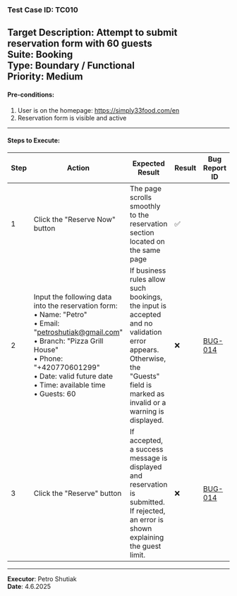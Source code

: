 ### Test Case ID: TC010  
**Target Description**: Attempt to submit reservation form with 60 guests  
**Suite**: Booking  
**Type**: Boundary / Functional  
**Priority**: Medium  
---

#### Pre-conditions:
1. User is on the homepage: https://simply33food.com/en  
2. Reservation form is visible and active  

---

#### Steps to Execute:

| Step | Action | Expected Result | Result | Bug Report ID |
|------|--------|------------------|--------|----------------|
| 1 | Click the "Reserve Now" button | The page scrolls smoothly to the reservation section located on the same page | ✅ | |
| 2 | Input the following data into the reservation form:<br>• Name: "Petro"<br>• Email: "petroshutiak@gmail.com"<br>• Branch: "Pizza Grill House"<br>• Phone: "+420770601299"<br>• Date: valid future date<br>• Time: available time<br>• Guests: 60 | If business rules allow such bookings, the input is accepted and no validation error appears. Otherwise, the "Guests" field is marked as invalid or a warning is displayed. | ❌ | <a href='https://github.com/shutiak/simply33-qa-portfolio/blob/main/bug-reports/bugs/bug14.md'>BUG-014</a> |
| 3 | Click the "Reserve" button | If accepted, a success message is displayed and reservation is submitted. If rejected, an error is shown explaining the guest limit. | ❌ | <a href='https://github.com/shutiak/simply33-qa-portfolio/blob/main/bug-reports/bugs/bug14.md'>BUG-014</a> |

---

**Executor**: Petro Shutiak  
**Date**: 4.6.2025  
